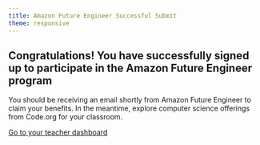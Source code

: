 ```yaml
---
title: Amazon Future Engineer Successful Submit
theme: responsive
---
```


## Congratulations! You have successfully signed up to participate in the Amazon Future Engineer program

You should be receiving an email shortly from Amazon Future Engineer to claim your benefits. In the meantime, explore computer science offerings from Code.org for your classroom.

[Go to your teacher dashboard](https://studio.code.org/home)

